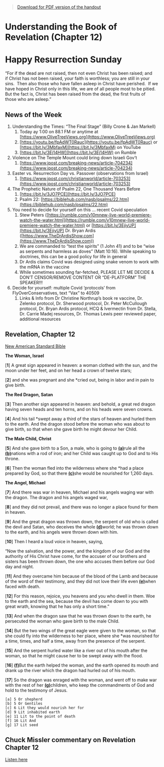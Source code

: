 >[Download for PDF version of the handout](/week041722.pdf)


# Understanding the Book of Revelation (Chapter 12)

# **Happy Resurrection Sunday**

“For if the dead are not raised, then not even Christ has been raised; and if Christ has not been raised, your faith is worthless; you are still in your sins.  Then also those who have fallen asleep in Christ have perished.  If we have hoped in Christ only in this life, we are of all people most to be pitied.  But the fact is, Christ has been raised from the dead, the first fruits of those who are asleep.” 

## News of the Week
1. Understanding the Times: “The Final Stage” (Billy Crone & Jan Markell)
	1. Today ay 1:00 on 88.1 FM or anytime at [https://www.OliveTreeViews.org](https://www.OliveTreeViews.org)
	1. [https://youtu.be/fpAdWT0Rauc](https://youtu.be/fpAdWT0Rauc)  or  [https://bit.ly/3MbfaxM](https://bit.ly/3MbfaxM)  on YouTube
	1. [https://bit.ly/3Ej14HW](https://bit.ly/3Ej14HW)  on Rumble
1. Violence on The Temple Mount could bring down Israeli Gov’t
	1. [https://www.jpost.com/breaking-news/article-704234](https://www.jpost.com/breaking-news/article-704234) 
1. Easter vs. Resurrection Day vs. Passover (observations from Israel)
	1. [https://www.jpost.com/christianworld/article-703253](https://www.jpost.com/christianworld/article-703253)  
1. The Prophetic Nature of Psalm 22, One Thousand Years Before
	1. [https://bit.ly/3JO7PCE](https://bit.ly/3JO7PCE) 
	1. Psalm 22: [https://biblehub.com/nasb/psalms/22.htm](https://biblehub.com/nasb/psalms/22.htm) 
1. You need to decide for yourself on this … recent Covid speculation
	1. Stew Peters ([https://rumble.com/v10mnew-live-world-premiere-watch-the-water.html](https://rumble.com/v10mnew-live-world-premiere-watch-the-water.html) or  [https://bit.ly/3EjiyUP](https://bit.ly/3EjiyUP) Dr. Bryan Ardis ([https://www.TheDrArdisShow.com](https://www.TheDrArdisShow.com)) 
	1. We are commanded to “test the spirits” (1 John 41) and to be “wise as serpents and harmless as doves” (Matt 10:16). While speaking to doctrines, this can be a good policy for life in general
	1. Dr Ardis claims Covid was designed using snake venom to work with the mRNA in the vaccine
	1. While sometimes sounding far-fetched, PLEASE LET ME DECIDE & DON’T CENSOR/REMOVE CONTENT OR “DE-PLATFORM” THE SPEAKER!!!
1. Decide for yourself: multiple Covid ‘protocols’ from FlyOverConservatives, text “Vax” to 40509
	1. Links & Info from Dr Christine Northrup’s book re vaccine, Dr. Zelenko protocol, Dr. Sherwood protocol, Dr. Peter McCullough protocol, Dr. Bryan Ardis protocol, HCQ & Ivermectin from Dr. Stella, Dr. Carrie Madej resources, Dr. Thomas Lewis peer reviewed paper, additional resources

## Revelation, Chapter 12
[New American Standard Bible](https://biblehub.com/nasb_/revelation/12.htm)


**The Woman, Israel**

[**1**] A great sign appeared in heaven: a woman clothed with the sun, and the moon under her feet, and on her head a crown of twelve stars; 

[**2**] and she was pregnant and she *cried out, being in labor and in pain to give birth.

**The Red Dragon, Satan**

[**3**] Then another sign appeared in heaven: and behold, a great red dragon having seven heads and ten horns, and on his heads were seven crowns. 

[**4**] And his tail *swept away a third of the stars of heaven and hurled them to the earth. And the dragon stood before the woman who was about to give birth, so that when she gave birth he might devour her Child.

**The Male Child, Christ**

[**5**] And she gave birth to a Son, a male, who is going to [**(a)**](https://biblehub.com/nasb_/revelation/12.htm#fn)rule all the [**(b)**](https://biblehub.com/nasb_/revelation/12.htm#fn)nations with a rod of iron; and her Child was caught up to God and to His throne. 

[**6**] Then the woman fled into the wilderness where she *had a place prepared by God, so that there [**(c)**](https://biblehub.com/nasb_/revelation/12.htm#fn)she would be nourished for 1,260 days.

**The Angel, Michael**

[**7**] And there was war in heaven, Michael and his angels waging war with the dragon. The dragon and his angels waged war, 

[**8**] and they did not prevail, and there was no longer a place found for them in heaven. 

[**9**] And the great dragon was thrown down, the serpent of old who is called the devil and Satan, who deceives the whole [**(d)**](https://biblehub.com/nasb_/revelation/12.htm#fn)world; he was thrown down to the earth, and his angels were thrown down with him. 

[**10**] Then I heard a loud voice in heaven, saying,

“Now the salvation, and the power, and the kingdom of our God and the authority of His Christ have come, for the accuser of our brothers and sisters has been thrown down, the one who accuses them before our God day and night. 

[**11**] And they overcame him because of the blood of the Lamb and because of the word of their testimony, and they did not love their life even [**(e)**](https://biblehub.com/nasb_/revelation/12.htm#fn)when faced with death. 

[**12**] For this reason, rejoice, you heavens and you who dwell in them. Woe to the earth and the sea, because the devil has come down to you with great wrath, knowing that he has only a short time.”

[**13**] And when the dragon saw that he was thrown down to the earth, he persecuted the woman who gave birth to the male Child. 

[**14**] But the two wings of the great eagle were given to the woman, so that she could fly into the wilderness to her place, where she *was nourished for a time, times, and half a time, away from the presence of the serpent. 

[**15**] And the serpent hurled water like a river out of his mouth after the woman, so that he might cause her to be swept away with the flood. 

[**16**] [**(f)**](https://biblehub.com/nasb_/revelation/12.htm#fn)But the earth helped the woman, and the earth opened its mouth and drank up the river which the dragon had hurled out of his mouth. 

[**17**] So the dragon was enraged with the woman, and went off to make war with the rest of her [**(g)**](https://biblehub.com/nasb_/revelation/12.htm#fn)children, who keep the commandments of God and hold to the testimony of Jesus.


```
[a] 5 Or shepherd
[b] 5 Or Gentiles
[c] 6 Lit they would nourish her for
[d] 9 Lit inhabited earth
[e] 11 Lit to the point of death
[f] 16 Lit And
[g] 17 Lit seed
```

## Chuck Missler commentary on Revelation Chapter 12
[Listen here](https://bit.ly/3DYeAk3)
